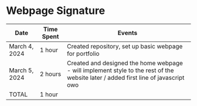 # Webpage Signature


| Date        	| Time Spent | Events
|--------------	|------------|--------------------
| March 4, 2024 | 1 hour     | Created repository, set up basic webpage for portfolio
| March 5, 2024 | 2 hours    | Created and designed the home webpage - will implement style to the rest of the website later / added first line of javascript owo
| TOTAL       	| 1 hour     | 

